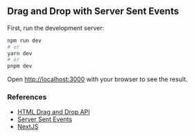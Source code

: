 

## Drag and Drop with Server Sent Events

First, run the development server:

```bash
npm run dev
# or
yarn dev
# or
pnpm dev
```

Open [http://localhost:3000](http://localhost:3000) with your browser to see the result.

### References
- [HTML Drag and Drop API](https://developer.mozilla.org/en-US/docs/Web/API/HTML_Drag_and_Drop_API)
- [Server Sent Events](https://developer.mozilla.org/en-US/docs/Web/API/Server-sent_events/Using_server-sent_events)
- [NextJS](https://nextjs.org/)